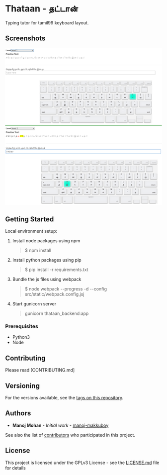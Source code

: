 # Thataan - தட்டான்

Typing tutor for tamil99 keyboard layout.

## Screenshots

![Screenshot 1](https://github.com/manoj-makkuboy/Thataan/blob/master/screenshots/screenshot1.png?raw=true)
![Screenshot 2](https://github.com/manoj-makkuboy/Thataan/blob/master/screenshots/screenshot2.png?raw=true)

## Getting Started

Local environment setup:

1. Install node packages using npm
   > $ npm install
2. Install python packages using pip
   > $ pip install -r requirements.txt
3. Bundle the js files using webpack
   > $ node webpack --progress -d --config src/static/webpack.config.jsj
4. Start gunicorn server
   > gunicorn thataan_backend:app


### Prerequisites

- Python3
- Node


## Contributing

Please read [CONTRIBUTING.md]

## Versioning

For the versions available, see the [tags on this repository](https://github.com/manoj-makkuboy/thataan/tags). 

## Authors

* **Manoj Mohan** - *Initial work* - [manoj-makkuboy](https://github.com/manoj-makkuboy)

See also the list of [contributors](https://github.com/manoj-makkuboy/thataan/contributors) who participated in this project.

## License

This project is licensed under the GPLv3 License - see the [LICENSE.md](LICENSE.md) file for details



